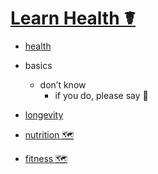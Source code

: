 # [Learn Health ☤](https://my.mindnode.com/4LknBLWzBESbxERfpYQZsa2Fv1k3Lne1FjVsD4ys)

- [health](http://www.wikiwand.com/en/Health)


- basics
  - don’t know  
  	- if you do, please say 💙


- [longevity](http://www.wikiwand.com/en/Longevity)


- [nutrition 🗺️](https://my.mindnode.com/zUyb7rGF3UvomE9YgA4tJ8vhfrGxZ9dvPNy2EL1r)


- [fitness 🗺️](https://my.mindnode.com/Qruad21hxq43Qw4xHN4gyPZmeKc33cx3BDHq1o47)

